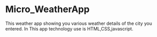 # Micro_WeatherApp
This weather app showing you various weather details of the city you entered.
In This app technology use is HTML,CSS,javascript.
